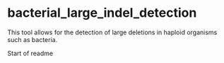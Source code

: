 # bacterial_large_indel_detection
This tool allows for the detection of large deletions in haploid organisms such as bacteria. 

Start of readme 
